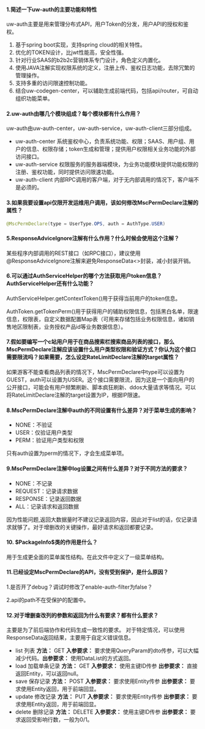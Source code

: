 #### 1.简述一下uw-auth的主要功能和特性

 uw-auth主要是用来管理分布式API，用户Token的分发，用户API的授权和鉴权。 

1. 基于spring boot实现，支持spring cloud的相关特性。
2. 优化的TOKEN设计，比jwt性能高，安全性强。
3. 针对行业SAAS的b2b2c营销体系专门设计，角色定义内置化。
4. 使用JAVA注解实现权限系统的定义，注册上传、鉴权日志功能，去除冗繁的管理操作。
5. 支持多重的访问限速控制功能。
6. 结合uw-codegen-center，可以辅助生成前端代码，包括api/router，可自动组织功能菜单。

#### 2.uw-auth由哪几个模块组成？每个模块都有什么作用？

uw-auth由uw-auth-center，uw-auth-service，uw-auth-client三部分组成。

- uw-auth-center 系统鉴权中心，负责系统功能、权限；SAAS、用户组、用户的信息、权限存储；token生成和管理；提供用户权限相关业务功能的外部访问接口。
- uw-auth-service 权限服务的服务器端模块，为业务功能模块提供功能权限的注册、鉴权功能，同时提供访问限速功能。
- uw-auth-client 内部RPC调用的客户端，对于无内部调用的情况下，客户端不是必须的。

#### 3.如果我要设置api仅限开发运维用户调用，该如何修改MscPermDeclare注解的属性？

```java
@MscPermDeclare(type = UserType.OPS, auth = AuthType.USER)
```

#### 5.ResponseAdviceIgnore注解有什么作用？什么时候会使用这个注解？

 某些程序内部调用的REST接口（如RPC接口），建议使用@ResponseAdviceIgnore注解来避免ResponseData<>封装，减小封装开销。  

#### 6.可以通过AuthServiceHelper的哪个方法获取用户token信息？AuthServiceHelper还有什么功能？

 AuthServiceHelper.getContextToken()用于获得当前用户的token信息。 

 AuthToken.getTokenPerm()用于获得用户的辅助权限信息，包括黑白名单，限速信息，权限表，自定义数据配置Map表（可用来存储包括业务权限信息，诸如销售地区限制表，业务授权产品id等业务数据信息）。 

#### 7.假如要编写一个c站用户用于在商品搜索栏搜索商品列表的接口，那么MscPermDeclare注解应该设置什么用户类型权限和验证方式？你认为这个接口需要限流吗？如果需要，怎么设定RateLimitDeclare注解的target属性？

如果游客不能查看商品列表的情况下，MscPermDeclare中type可以设置为GUEST，auth可以设置为USER。这个接口需要限流，因为这是一个面向用户的公开接口，可能会有用户频繁刷新、脚本疯狂刷新、ddos大量请求等情况。可以将RateLimitDeclare注解的target设置为IP，根据IP限速。

#### 8.MscPermDeclare注解中auth的不同设置有什么差异？对于菜单生成的影响？

- NONE：不验证
- USER：仅验证用户类型
- PERM：验证用户类型和权限

只有auth设置为perm的情况下，才会生成菜单项。

#### 9.MscPermDeclare注解中log设置之间有什么差异？对于不同方法的要求？

- NONE：不记录
- REQUEST：记录请求数据
- RESPONSE：记录返回数据
- ALL：记录请求和返回数据

因为性能问题,返回大数据量时不建议记录返回内容，因此对于list的话，仅记录请求就够了。对于增删改的关键操作，最好请求和返回都要记录。

#### 10. \$PackageInfo\$类的作用是什么？

用于生成更全面的菜单属性结构。在此文件中定义了一级菜单结构。

#### 11.已经设定MscPermDeclare的API，没有受到保护，是什么原因？

1.是否开了debug？调试时修改了enable-auth-filter为false？

2.api的path不在受保护的配置中。

#### 12.对于增删查改列的参数和返回为什么有要求？都有什么要求？

主要是为了前后端协作和代码生成一致性的要求。
对于特定情况，可以使用ResponseData返回结果，主要用于自定义错误信息。

- list 列表 **方法：** GET **入参要求：** 要求使用QueryParam的dto传参，可以大幅减少代码。**出参要求：** 使用DataList的方式返回。
- load 加载单条记录 **方法：** GET **入参要求：** 使用主键ID传参 **出参要求：** 直接返回Entity，可以返回null。
- save 保存记录 **方法：** POST **入参要求：** 要求使用Entity传参 **出参要求：** 要求使用Entity返回，用于前端回显。
- update 修改记录 **方法：** PUT **入参要求：** 要求使用Entity传参 **出参要求：** 要求使用Entity返回，用于前端回显。
- delete 删除记录 **方法：** DELETE **入参要求：** 使用主键ID传参 **出参要求：** 要求返回受影响行数，一般为0/1。